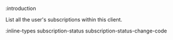 :introduction

List all the user's subscriptions within this client.

:inline-types subscription-status subscription-status-change-code
